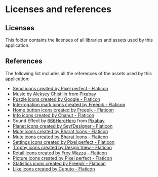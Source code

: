 # Licenses and references

## Licenses

This folder contains the licenses of all libraries and assets used by this application.

## References

The following list includes all the references of the assets used by this application:

- <a href="https://www.flaticon.com/free-icons/send" title="send icons">Send icons created by Pixel perfect - Flaticon</a>
- Music by <a href="https://pixabay.com/fr/users/lexin_music-28841948/?utm_source=link-attribution&utm_medium=referral&utm_campaign=music&utm_content=142838">Aleksey Chistilin</a> from <a href="https://pixabay.com//?utm_source=link-attribution&utm_medium=referral&utm_campaign=music&utm_content=142838">Pixabay</a>
- <a href="https://www.flaticon.com/free-icons/puzzle" title="puzzle icons">Puzzle icons created by Google - Flaticon</a>
- <a href="https://www.flaticon.com/free-icons/interrogation-mark" title="interrogation mark icons">Interrogation mark icons created by Freepik - Flaticon</a>
- <a href="https://www.flaticon.com/free-icons/home-button" title="home button icons">Home button icons created by Freepik - Flaticon</a>
- <a href="https://www.flaticon.com/free-icons/info" title="info icons">Info icons created by Chanut - Flaticon</a>
- Sound Effect by <a href="https://pixabay.com/fr/users/666herohero-25759907/?utm_source=link-attribution&utm_medium=referral&utm_campaign=music&utm_content=21156">666HeroHero</a> from <a href="https://pixabay.com/sound-effects//?utm_source=link-attribution&utm_medium=referral&utm_campaign=music&utm_content=21156">Pixabay</a>
- <a href="https://www.flaticon.com/free-icons/planet" title="planet icons">Planet icons created by SeyfDesigner - Flaticon</a>
- <a href="https://www.flaticon.com/free-icons/mute" title="mute icons">Mute icons created by Bharat Icons - Flaticon</a>
- <a href="https://www.flaticon.com/free-icons/mute" title="mute icons">Mute icons created by Bharat Icons - Flaticon</a>
- <a href="https://www.flaticon.com/free-icons/settings" title="settings icons">Settings icons created by Pixel perfect - Flaticon</a>
- <a href="https://www.flaticon.com/free-icons/trophy" title="trophy icons">Trophy icons created by Design View - Flaticon</a>
- <a href="https://www.flaticon.com/free-icons/retail" title="retail icons">Retail icons created by Frey Wazza - Flaticon</a>
- <a href="https://www.flaticon.com/free-icons/picture" title="picture icons">Picture icons created by Pixel perfect - Flaticon</a>
- <a href="https://www.flaticon.com/free-icons/statistics" title="statistics icons">Statistics icons created by Freepik - Flaticon</a>
- <a href="https://www.flaticon.com/free-icons/like" title="like icons">Like icons created by Cuputo - Flaticon</a>